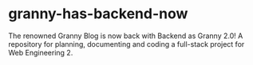 # granny-has-backend-now
The renowned Granny Blog is now back with Backend as Granny 2.0! A repository for planning, documenting and coding a full-stack project for Web Engineering 2. 
